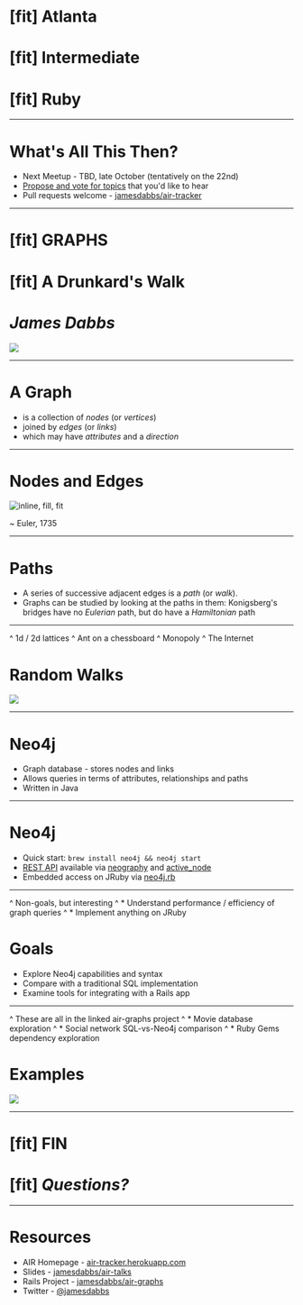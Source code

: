 # [fit] Atlanta
# [fit] Intermediate
# [fit] Ruby

---

# What's All This Then?

* Next Meetup - TBD, late October (tentatively on the 22nd)
* [Propose and vote for topics](http://air-topics.herokuapp.com) that you'd like to hear
* Pull requests welcome - [jamesdabbs/air-tracker](https://github.com/jamesdabbs/air-tracker)

---

# [fit] GRAPHS
# [fit] A Drunkard's Walk
# _**James Dabbs**_

![](http://d1.stern.de/bilder/stern_5/wissen/2013/KW16/Leonhard_Euler2_maxsize_2048_1536.jpg)

---

# A Graph

* is a collection of _nodes_ (or _vertices_)
* joined by _edges_ (or _links_)
* which may have _attributes_ and a _direction_

---

# Nodes and Edges

![inline, fill, fit](http://tjm.org/wp-content/uploads/2013/01/KONIGSBERG-MULTIGRAPHS.jpg)

~ Euler, 1735

---

# Paths

* A series of successive adjacent edges is a _path_ (or _walk_).
* Graphs can be studied by looking at the paths in them: Konigsberg's bridges have no _Eulerian_ path, but do have a _Hamiltonian_ path

---

^ 1d / 2d lattices
^ Ant on a chessboard
^ Monopoly
^ The Internet

# Random Walks

![](http://i.ytimg.com/vi/UkLq3es11Jc/hqdefault.jpg)

---

# Neo4j

* Graph database - stores nodes and links
* Allows queries in terms of attributes, relationships and paths
* Written in Java

---

# Neo4j

* Quick start: `brew install neo4j && neo4j start`
* [REST API](http://docs.neo4j.org/chunked/stable/rest-api.html) available via [neography](https://github.com/maxdemarzi/neography) and [active_node](https://github.com/klobuczek/active_node)
* Embedded access on JRuby via [neo4j.rb](https://github.com/neo4jrb/neo4j)

---

^ Non-goals, but interesting
^ * Understand performance / efficiency of graph queries
^ * Implement anything on JRuby

# Goals

* Explore Neo4j capabilities and syntax
* Compare with a traditional SQL implementation
* Examine tools for integrating with a Rails app

---

^ These are all in the linked air-graphs project
^ * Movie database exploration
^ * Social network SQL-vs-Neo4j comparison
^ * Ruby Gems dependency exploration

# Examples

![](http://www.my80splaylist.com/wp-content/uploads/2014/03/kevin-bacon-in-footloose.jpg)

---

# [fit] FIN
# [fit] **_Questions?_**

---

# Resources

* AIR Homepage - [air-tracker.herokuapp.com](http://air-tracker.herokuapp.com)
* Slides - [jamesdabbs/air-talks](https://github.com/jamesdabbs/air-talks)
* Rails Project - [jamesdabbs/air-graphs](https://github.com/jamesdabbs/air-graphs)
* Twitter - [@jamesdabbs](https://twitter.com/jamesdabbs)
